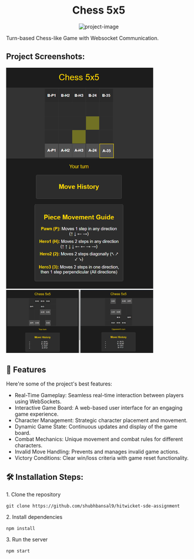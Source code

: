 <h1 align="center" id="title">Chess 5x5</h1>

<p align="center"><img src="https://socialify.git.ci/shubhbansal9/hitwicket-sde-assignment/image?font=Source%20Code%20Pro&amp;language=1&amp;name=1&amp;owner=1&amp;pattern=Charlie%20Brown&amp;theme=Dark" alt="project-image"></p>

<p id="description">Turn-based Chess-like Game with Websocket Communication.</p>

<h2>Project Screenshots:</h2>

<img src="https://github.com/shubhbansal9/hitwicket-sde-assignment/blob/main/assets/project-ss-1.png" alt="project-screenshot" width="400"/>

<img src="https://github.com/shubhbansal9/hitwicket-sde-assignment/blob/main/assets/project-ss-2.png" alt="project-screenshot" width="400"/>

  
<h2>🧐 Features</h2>

Here're some of the project's best features:

*   Real-Time Gameplay: Seamless real-time interaction between players using WebSockets.
*   Interactive Game Board: A web-based user interface for an engaging game experience.
*   Character Management: Strategic character placement and movement.
*   Dynamic Game State: Continuous updates and display of the game board.
*   Combat Mechanics: Unique movement and combat rules for different characters.
*   Invalid Move Handling: Prevents and manages invalid game actions.
*   Victory Conditions: Clear win/loss criteria with game reset functionality.


<h2>🛠️ Installation Steps:</h2>

<p>1. Clone the repository</p>

```
git clone https://github.com/shubhbansal9/hitwicket-sde-assignment
```

<p>2. Install dependencies</p>

```
npm install
```

<p>3. Run the server</p>

```
npm start
```

